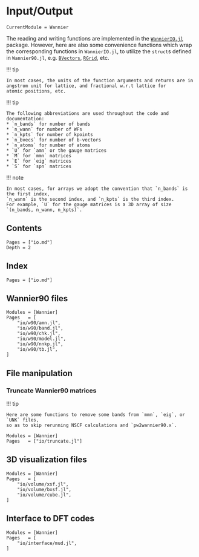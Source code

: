 # Input/Output

```@meta
CurrentModule = Wannier
```

The reading and writing functions are implemented in the
[`WannierIO.jl`](https://github.com/qiaojunfeng/WannierIO.jl)
package. However, here are also some convenience functions which
wrap the corresponding functions in `WannierIO.jl`, to utilize the
`struct`s defined in `Wannier90.jl`, e.g. [`BVectors`](@ref),
[`RGrid`](@ref), etc.

!!! tip

    In most cases, the units of the function arguments and returns are in
    angstrom unit for lattice, and fractional w.r.t lattice for
    atomic positions, etc.

!!! tip

    The following abbreviations are used throughout the code and documentation:
    * `n_bands` for number of bands
    * `n_wann` for number of WFs
    * `n_kpts` for number of kpoints
    * `n_bvecs` for number of b-vectors
    * `n_atoms` for number of atoms
    * `U` for `amn` or the gauge matrices
    * `M` for `mmn` matrices
    * `E` for `eig` matrices
    * `S` for `spn` matrices

!!! note

    In most cases, for arrays we adopt the convention that `n_bands` is the first index,
    `n_wann` is the second index, and `n_kpts` is the third index.
    For example, `U` for the gauge matrices is a 3D array of size `(n_bands, n_wann, n_kpts)`.

## Contents

```@contents
Pages = ["io.md"]
Depth = 2
```

## Index

```@index
Pages = ["io.md"]
```

## Wannier90 files

```@autodocs
Modules = [Wannier]
Pages   = [
    "io/w90/amn.jl",
    "io/w90/band.jl",
    "io/w90/chk.jl",
    "io/w90/model.jl",
    "io/w90/nnkp.jl",
    "io/w90/tb.jl",
]
```

## File manipulation

### Truncate Wannier90 matrices

!!! tip

    Here are some functions to remove some bands from `mmn`, `eig`, or `UNK` files,
    so as to skip rerunning NSCF calculations and `pw2wannier90.x`.

```@autodocs
Modules = [Wannier]
Pages   = ["io/truncate.jl"]
```

## 3D visualization files

```@autodocs
Modules = [Wannier]
Pages   = [
    "io/volume/xsf.jl",
    "io/volume/bxsf.jl",
    "io/volume/cube.jl",
]
```

## Interface to DFT codes

```@autodocs
Modules = [Wannier]
Pages   = [
    "io/interface/mud.jl",
]
```
